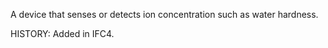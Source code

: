 A device that senses or detects ion concentration such as water hardness.

<!-- end of short definition -->
 HISTORY: Added in IFC4.

